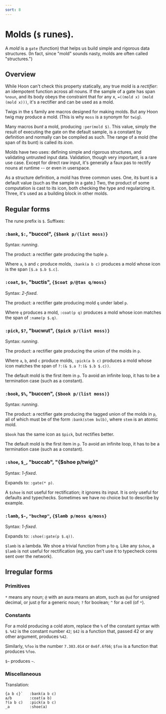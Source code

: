 ```yaml
---
sort: 8
---
```


# Molds (`$` runes).

A *mold* is a `gate` (function) that helps us build simple and
rigorous data structures.  (In fact, since "mold" sounds nasty,
molds are often called "structures.")

## Overview

While Hoon can't check this property statically, any true mold 
is a *rectifier*: an idempotent function across all nouns.  If
the sample of a gate has span `%noun`, and its body obeys the
constraint that for any x, `=((mold x) (mold (mold x)))`, it's a
rectifier and can be used as a mold.

Twigs in the `$` family are macros designed for making molds.
But any Hoon twig may produce a mold.  (This is why `moss` is a
synonym for `twig`).

Many macros *bunt* a mold, producing `:per(mold $)`.  This value,
simply the result of executing the gate on the default sample,
is a constant by definition and normally can be compiled as such.
The range of a mold (the span of its bunt) is called its *icon*.

Molds have two uses: defining simple and rigorous structures, and
validating untrusted input data.  Validation, though very
important, is a rare use case.  Except for direct raw input,
it's generally a faux pas to rectify nouns at runtime -- or even
in userspace.

As a structure definition, a mold has three common uses.  One,
its bunt is a default value (such as the sample in a gate.)  Two,
the product of some computation is cast to its icon, both
checking the type and regularizing it.  Three, it's used as a
building block in other molds.

## Regular forms

The rune prefix is `$`.  Suffixes: 

### `:bank`, `$:`, "buccol", `{$bank p/(list moss)}`

Syntax: *running*.

The product: a rectifier gate producing the tuple `p`.

Where `a`, `b` and `c` produce molds, `:bank(a b c)` produces a
mold whose icon is the span `[$.a $.b $.c]`.

### `:coat`, `$=`, "buctis", `{$coat p/@tas q/moss}`

Syntax: *2-fixed*.

The product: a rectifier gate producing mold `q` under label `p`.

Where `q` produces a mold, `:coat(p q)` produces a mold whose
icon matches the span of `:name(p $.q)`.

### `:pick`, `$?`, "bucwut", `{$pick p/(list moss)}`

Syntax: *running*.

The product: a rectifier gate producing the union of the molds in
`p`.

Where `a`, `b`, and `c` produce molds, `:pick(a b c)` produces a
mold whose icon matches the span of `?:(& $.a ?:(& $.b $.c))`.

The default mold is the first item in `p`.  To avoid an infinite
loop, it has to be a termination case (such as a constant).

### `:book`, `$%`, "buccen", `{$book p/(list moss)}`

Syntax: *running*.

The product: a rectifier gate producing the tagged union of the
molds in `p`, all of which must be of the form `:bank(stem
bulb)`, where `stem` is an atomic mold.

`$book` has the same icon as `$pick`, but rectifies better.

The default mold is the first item in `p`.  To avoid an infinite
loop, it has to be a termination case (such as a constant).

### `:shoe`, `$_`, "buccab", "{$shoe p/twig}"

Syntax: *1-fixed*.

Expands to: `:gate(* p)`.

A `$shoe` is not useful for rectification; it ignores its input.
It is only useful for defaults and typechecks.  Sometimes we have
no choice but to describe by example.

### `:lamb`, `$-`, `"buchep"`, `{$lamb p/moss q/moss}`

Syntax: *1-fixed*.

Expands to: `:shoe(:gate(p $.q))`.

`$lamb` is a lambda.  We shoe a trivial function from `p` to `q`.
Like any `$shoe`, a `$lamb` is not useful for rectification (eg,
you can't use it to typecheck cores sent over the network).

## Irregular forms

### Primitives 

`*` means any noun; `@` with an aura means an atom, such as `@ud`
for unsigned decimal, or just `@` for a generic noun; `?` for
boolean; `^` for a cell (of `*`).

### Constants 

For a mold producing a cold atom, replace the `%` of the constant
syntax with `$`.  `%42` is the constant number `42`; `$42` is a
function that, passed 42 or any other argument, produces `%42`.

Similarly, `%foo` is the number `7.303.014` or `0x6f.6f66`;
`$foo` is a function that produces `%foo`.

`$~` produces `~`.

### Miscellaneous

Translation:

```
{a b c}`   :bank(a b c)
a/b        :coat(a b)
?(a b c)   :pick(a b c)
_a         :shoe(a)
```
